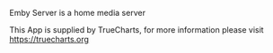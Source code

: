 Emby Server is a home media server

This App is supplied by TrueCharts, for more information please visit https://truecharts.org
